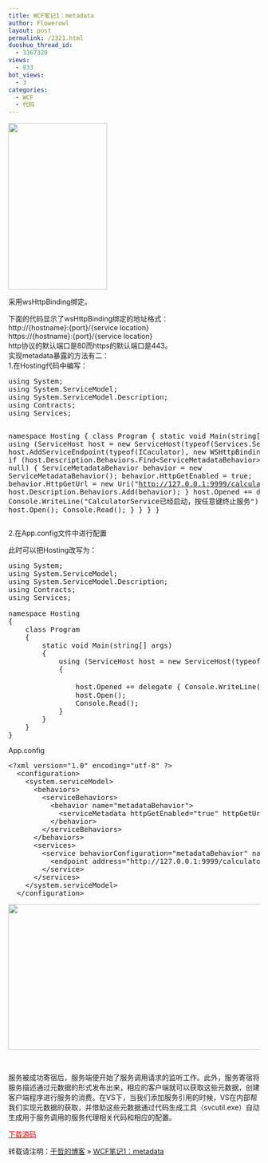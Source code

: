 ```yaml
---
title: WCF笔记1：metadata
author: Flowerowl
layout: post
permalink: /2321.html
duoshuo_thread_id:
  - 3367320
views:
  - 833
bot_views:
  - 3
categories:
  - WCF
  - 代码
---
```

[<img class="alignnone size-full wp-image-2322" title="project" src="http://lazynight.me/wp-content/uploads/2012/06/project.gif" alt="" width="198" height="334" />][1]

采用wsHttpBinding绑定。

<div>
  下面的代码显示了wsHttpBinding绑定的地址格式：
</div>

<div>
  http://{hostname}:{port}/{service location}
</div>

<div>
  https://{hostname}:{port}/{service location}
</div>

<div>
  http协议的默认端口是80而https的默认端口是443。
</div>

<div>
</div>

<div>
  实现metadata暴露的方法有二：
</div>

<div>
  1.在Hosting代码中编写：
</div>

<div>
  <pre class="lang:default decode:true ">using System;
using System.ServiceModel;
using System.ServiceModel.Description;
using Contracts;
using Services;

namespace Hosting
{
    class Program
    {
        static void Main(string[] args)
        {
            using (ServiceHost host = new ServiceHost(typeof(Services.Services)))
            {
                host.AddServiceEndpoint(typeof(ICaculator), new WSHttpBinding(), "http://127.0.0.1:9999/calculatorservice");
                if (host.Description.Behaviors.Find&lt;ServiceMetadataBehavior&gt;() == null)
                {
                    ServiceMetadataBehavior behavior = new ServiceMetadataBehavior();
                    behavior.HttpGetEnabled = true;
                    behavior.HttpGetUrl = new Uri("http://127.0.0.1:9999/calculatorservice/metadata");
                    host.Description.Behaviors.Add(behavior);
                }
                host.Opened += delegate { Console.WriteLine("CalculatorService已经启动，按任意键终止服务"); };
                host.Open();
                Console.Read();
            }
        }
    }
}</pre>
  
  <p>
    2.在App.config文件中进行配置
  </p>
  
  <p>
    此时可以把Hosting改写为：
  </p>
  
  <pre class="lang:default decode:true ">using System;
using System.ServiceModel;
using System.ServiceModel.Description;
using Contracts;
using Services;

namespace Hosting
{
    class Program
    {
        static void Main(string[] args)
        {
            using (ServiceHost host = new ServiceHost(typeof(Services.Services)))
            {

                host.Opened += delegate { Console.WriteLine("CalculatorService已经启动，按任意键终止服务"); };
                host.Open();
                Console.Read();
            }
        }
    }
}</pre>
  
  <p>
    App.config
  </p>
  
  <pre class="lang:default decode:true ">&lt;?xml version="1.0" encoding="utf-8" ?&gt;
  &lt;configuration&gt;
    &lt;system.serviceModel&gt;
      &lt;behaviors&gt;
        &lt;serviceBehaviors&gt;
          &lt;behavior name="metadataBehavior"&gt;
            &lt;serviceMetadata httpGetEnabled="true" httpGetUrl="http://127.0.0.1:9999/calculatorservice/metadata"/&gt;
          &lt;/behavior&gt;
        &lt;/serviceBehaviors&gt;
      &lt;/behaviors&gt;
      &lt;services&gt;
        &lt;service behaviorConfiguration="metadataBehavior" name="Services.Services"&gt;
          &lt;endpoint address="http://127.0.0.1:9999/calculatorservice" binding="wsHttpBinding" contract="Contracts.ICaculator"/&gt;
        &lt;/service&gt;
      &lt;/services&gt;
    &lt;/system.serviceModel&gt;
  &lt;/configuration&gt;</pre>
  
  <p>
    <a href="http://lazynight.me/wp-content/uploads/2012/06/metadata.gif"><img class="alignnone size-full wp-image-2323" title="metadata" src="http://lazynight.me/wp-content/uploads/2012/06/metadata.gif" alt="" width="536" height="292" /></a>
  </p>
  
  <p>
    &nbsp;
  </p>
  
  <p>
    服务被成功寄宿后，服务端便开始了服务调用请求的监听工作。此外，服务寄宿将服务描述通过元数据的形式发布出来，相应的客户端就可以获取这些元数据，创建客户端程序进行服务的消费。在VS下，当我们添加服务引用的时候，VS在内部帮我们实现元数据的获取，并借助这些元数据通过代码生成工具（svcutil.exe）自动生成用于服务调用的服务代理相关代码和相应的配置。
  </p>
  
  <p>
    <span style="color: #ff0000;"><a href="http://dl.dbank.com/c0tnvq4hky"><span style="color: #ff0000;">下载源码</span></a></span>
  </p>
</div>

转载请注明：[于哲的博客][2] &raquo; [WCF笔记1：metadata][3]

 [1]: http://lazynight.me/wp-content/uploads/2012/06/project.gif
 [2]: http://lazynight.me
 [3]: http://lazynight.me/2321.html
